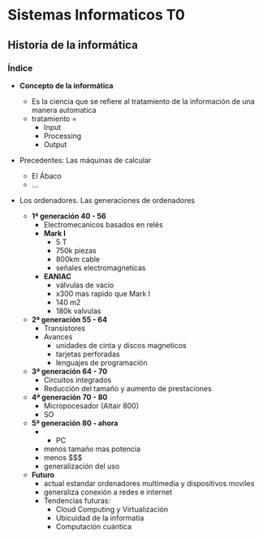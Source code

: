 # Sistemas Informaticos T0

## Historia de la informática

### Índice

- **Concepto de la informática**
	- Es la ciencia que se refiere al tratamiento de la información de una manera automatica
	- tratamiento =
		- Input
		- Processing
		- Output
- Precedentes: Las máquinas de calcular
	- El Ábaco
	- ...

- Los ordenadores. Las generaciones de ordenadores
	- **1ª generación 40 - 56**
		- Electromecanicos basados en relés
		- **Mark I**
			- 5 T
			- 750k piezas
			- 800km cable
			- señales electromagneticas
		- **EANIAC**
			- válvulas de vacío
			- x300 mas rapido que Mark I
			- 140 m2
			- 180k valvulas
	- **2ª generación 55 - 64**
		- Transistores
		- Avances
			- unidades de cinta y discos magneticos
			- tarjetas perforadas
			- lenguajes de programación
	- **3ª generación 64 - 70**
		- Circuitos integrados
		- Reducción del tamaño y aumento de prestaciones
	- **4ª generación 70 - 80**
		- Micropocesador (Altair 800)
		- SO
	- **5ª generación 80 - ahora**
		- + PC
		- menos tamaño mas potencia
		- menos $$$
		- generalización del uso
	- **Futuro**
		- actual estandar ordenadores multimedia y dispositivos moviles
		- generaliza conexión a redes e internet
		- Tendencias futuras:
			- Cloud Computing y Virtualización
			- Ubicuidad de la informatia
			- Computación cuántica



